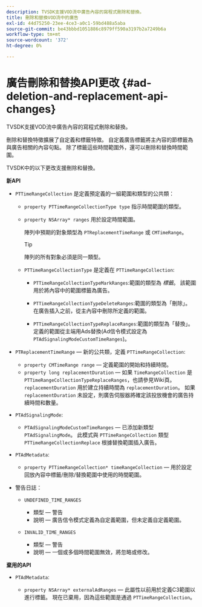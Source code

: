 ```yaml
---
description: TVSDK支援VOD流中廣告內容的寫程式刪除和替換。
title: 刪除和替換VOD流中的廣告
exl-id: 44d75250-23ee-4ce3-a0c1-59bd488a5aba
source-git-commit: be43bbbd1051886c8979ff590a3197b2a7249b6a
workflow-type: tm+mt
source-wordcount: '372'
ht-degree: 0%

---
```


# 廣告刪除和替換API更改 {#ad-deletion-and-replacement-api-changes}

TVSDK支援VOD流中廣告內容的寫程式刪除和替換。

刪除和替換特徵擴展了自定義和標籤特徵。 自定義廣告標籤將主內容的節標籤為與廣告相關的內容句點。 除了標籤這些時間範圍外，還可以刪除和替換時間範圍。

TVSDK中的以下更改支援刪除和替換。

**新API**

* `PTTimeRangeCollection` 是定義預定義的一組範圍和類型的公共類：

   * `property PTTimeRangeCollectionType type` 指示時間範圍的類型。
   * `property NSArray* ranges` 用於設定時間範圍。

      陣列中預期的對象類型為 `PTReplacementTimeRange` 或 `CMTimeRange`。

      >[!TIP]
      >
      >陣列的所有對象必須是同一類型。

   * `PTTimeRangeCollectionType` 是定義在 `PTTimeRangeCollection`:

      * `PTTimeRangeCollectionTypeMarkRanges`:範圍的類型為 *標籤*。 該範圍用於將內容中的範圍標籤為廣告。

      * `PTTimeRangeCollectionTypeDeleteRanges`:範圍的類型為「刪除」。 在廣告插入之前，從主內容中刪除所定義的範圍。
      * `PTTimeRangeCollectionTypeReplaceRanges`:範圍的類型為「替換」。 定義的範圍從主端用Ads替換(Ad信令模式設定為 `PTAdSignalingModeCustomTimeRanges`)。

* `PTReplacementTimeRange`  — 新的公共類，定義 `PTTimeRangeCollection`:

   * `property CMTimeRange range`  — 定義範圍的開始和持續時間。
   * `property long replacementDuration`  — 如果 `TimeRangeCollection` 是 `PTTimeRangeCollectionTypeReplaceRanges`，也請參見Wiki頁。 `replacementDuration` 用於建立持續時間為 `replacementDuration`。 如果 `replacementDuration` 未設定，則廣告伺服器將確定該投放機會的廣告持續時間和數量。

* `PTAdSignalingMode`:

   * `PTAdSignalingModeCustomTimeRanges`  — 已添加新類型 `PTAdSignalingMode`。 此模式與 `PTTimeRangeCollection` 類型 `PTTimeRangeCollectionReplace` 根據替換範圍插入廣告。

* `PTAdMetadata`:

   * `property PTTimeRangeCollection* timeRangeCollection`  — 用於設定回放內容中標籤/刪除/替換範圍中使用的時間範圍。

* 警告日誌：

   * `UNDEFINED_TIME_RANGES`

      * 類型 — 警告
      * 說明 — 廣告信令模式定義為自定義範圍，但未定義自定義範圍。
   * `INVALID_TIME_RANGES`

      * 類型 — 警告
      * 說明 — 一個或多個時間範圍無效，將忽略或修改。


**棄用的API**

* `PTAdMetadata`:

   * `property NSArray* externalAdRanges`  — 此屬性以前用於定義C3範圍以進行標籤。 現在已棄用，因為這些範圍是通過 `PTTimeRangeCollection`。
